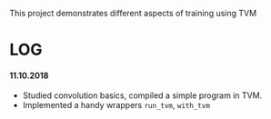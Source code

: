 This project demonstrates different aspects of training using TVM

LOG
===

#### 11.10.2018
* Studied convolution basics, compiled a simple program in TVM.
* Implemented a handy wrappers `run_tvm`, `with_tvm`

